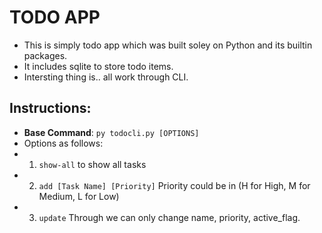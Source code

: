 # TODO APP

- This is simply todo app which was built soley on Python and its builtin packages.
- It includes sqlite to store todo items.
- Intersting thing is.. all work through CLI.

## Instructions:

- **Base Command**: `py todocli.py [OPTIONS]`
- Options as follows:
- 1. `show-all` to show all tasks
- 2. `add [Task Name] [Priority]` Priority could be in (H for High, M for Medium, L for Low)
- 3. `update` Through we can only change name, priority, active_flag.
